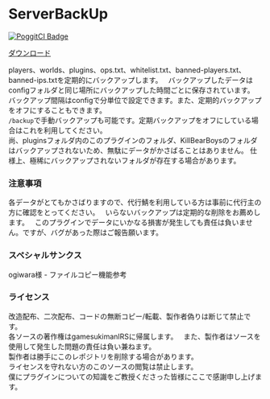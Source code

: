 # ServerBackUp
[![PoggitCI Badge](https://poggit.pmmp.io/ci.badge/gamesukimanIRS/ServerBackUp/ServerBackUp)](https://poggit.pmmp.io/ci/gamesukimanIRS/ServerBackUp)

[ダウンロード]()

players、worlds、plugins、ops.txt、whitelist.txt、banned-players.txt、banned-ips.txtを定期的にバックアップします。  
バックアップしたデータはconfigフォルダと同じ場所にバックアップした時間ごとに保存されています。  
バックアップ間隔はconfigで分単位で設定できます。また、定期的バックアップをオフにすることもできます。  
`/backup`で手動バックアップも可能です。定期バックアップをオフにしている場合はこれを利用してください。  
尚、pluginsフォルダ内のこのプラグインのフォルダ、KillBearBoysのフォルダはバックアップされないため、無駄にデータがかさばることはありません。
仕様上、極稀にバックアップされないフォルダが存在する場合があります。  

### 注意事項
各データがとてもかさばりますので、代行鯖を利用している方は事前に代行主の方に確認をとってください。  
いらないバックアップは定期的な削除をお薦めします。  
このプラグインでデータにいかなる損害が発生しても責任は負いません。ですが、バグがあった際はご報告願います。

### スペシャルサンクス
ogiwara様 - ファイルコピー機能参考

### ライセンス
改造配布、二次配布、コードの無断コピー/転載、製作者偽りは断じて禁止です。  
各ソースの著作権はgamesukimanIRSに帰属します。  
また、製作者はソースを使用して発生した問題の責任は負い兼ねます。  
製作者は勝手にこのレポジトリを削除する場合があります。  
ライセンスを守れない方のこのソースの閲覧は禁止します。  
僕にプラグインについての知識をご教授くださった皆様にここで感謝申し上げます。

